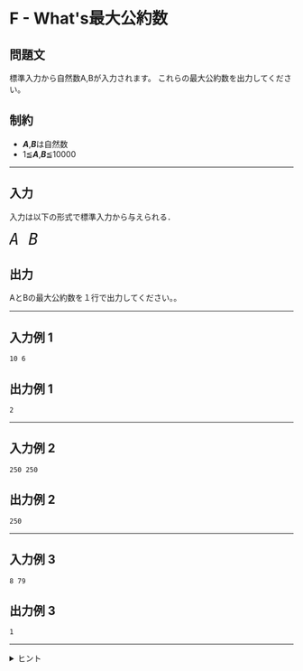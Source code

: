 # F - What's最大公約数

## 問題文

標準入力から自然数A,Bが入力されます。
これらの最大公約数を出力してください。

## 制約
* ***A***,***B***は自然数
* 1≦***A***,***B***≦10000
***
## 入力
入力は以下の形式で標準入力から与えられる．

<pre>
<span style="font-size: 200%"><var>A</var> <var>B</var>
</pre>
## 出力
AとBの最大公約数を１行で出力してください。。
***
## 入力例 1 
```
10 6
```
## 出力例 1
```
2
```

***
## 入力例 2
```
250 250
```
## 出力例 2
```
250
```
***
## 入力例 3
```
8 79
```
## 出力例 3
```
1
```
***

<details>
<summary>ヒント</summary>

「ユークリッドの互除法」で検索してみよう
</details>
